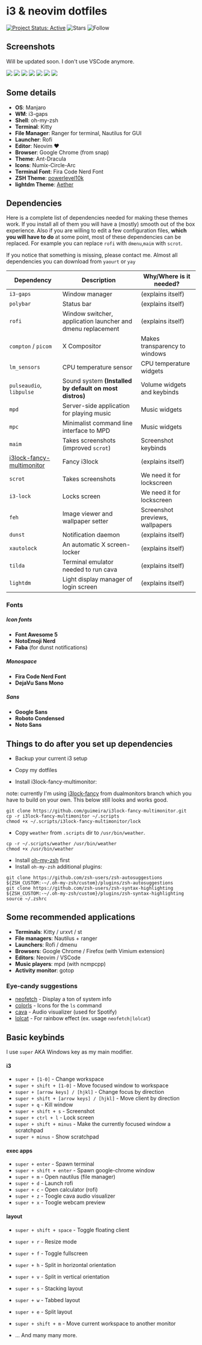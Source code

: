 # i3 & neovim dotfiles

[![Project Status: Active](https://www.repostatus.org/badges/latest/active.svg)](https://www.repostatus.org/#active)
![Stars](https://img.shields.io/github/stars/ecosse3/dotfiles?label=%E2%AD%90%20Stars)
![Follow](https://img.shields.io/github/followers/ecosse3?label=Please%20follow%20%20to%20support%20my%20work&style=social)

## Screenshots
Will be updated soon. I don't use VSCode anymore.

![](./terminals.png)
![](./neovim.png)
![](./spotify.png)
![](./ranger.png)
![](./chrome.png)
![](./lightdm.jpg)
![](./clean_desktop.png)

## Some details

-   **OS**: Manjaro
-   **WM**: i3-gaps
-   **Shell**: oh-my-zsh
-   **Terminal**: Kitty
-   **File Manager**: Ranger for terminal, Nautilus for GUI
-   **Launcher**: Rofi
-   **Editor**: Neovim :heart:
-   **Browser**: Google Chrome (from snap)
-   **Theme**: Ant-Dracula
-   **Icons**: Numix-Circle-Arc
-   **Terminal Font**: Fira Code Nerd Font
-   **ZSH Theme**: [powerlevel10k](https://github.com/romkatv/powerlevel10)
-   **lightdm Theme**: [Aether](https://github.com/NoiSek/Aether)

## Dependencies

Here is a complete list of dependencies needed for making these themes work.
If you install all of them you will have a (mostly) smooth out of the box experience.
Also if you are willing to edit a few configuration files, **which you will have to do** at some point, most of these dependencies can be replaced. For example you can replace `rofi` with `dmenu`,`maim` with `scrot`.

If you notice that something is missing, please contact me.
Almost all dependencies you can download from `yaourt` or `yay`

| Dependency                                                                         | Description                                                 | Why/Where is it needed?         |
|------------------------------------------------------------------------------------|-------------------------------------------------------------|---------------------------------|
| `i3-gaps`                                                                          | Window manager                                              | (explains itself)               |
| `polybar`                                                                          | Status bar                                                  | (explains itself)               |
| `rofi`                                                                             | Window switcher, application launcher and dmenu replacement | (explains itself)               |
| `compton` / `picom`                                                                | X Compositor                                                | Makes transparency to windows   |
| `lm_sensors`                                                                       | CPU temperature sensor                                      | CPU temperature widgets         |
| `pulseaudio`, `libpulse`                                                           | Sound system **(Installed by default on most distros)**     | Volume widgets and keybinds     |
| `mpd`                                                                              | Server-side application for playing music                   | Music widgets                   |
| `mpc`                                                                              | Minimalist command line interface to MPD                    | Music widgets                   |
| `maim`                                                                             | Takes screenshots (improved `scrot`)                        | Screenshot keybinds             |
| [i3lock-fancy-multimonitor](https://github.com/guimeira/i3lock-fancy-multimonitor) | Fancy i3lock                                                | (explains itself)               |
| `scrot`                                                                            | Takes screenshots                                           | We need it for lockscreen       |
| `i3-lock`                                                                          | Locks screen                                                | We need it for lockscreen       |
| `feh`                                                                              | Image viewer and wallpaper setter                           | Screenshot previews, wallpapers |
| `dunst`                                                                            | Notification daemon                                         | (explains itself)               |
| `xautolock`                                                                        | An automatic X screen-locker                                | (explains itself)               |
| `tilda`                                                                            | Terminal emulator needed to run cava                        | (explains itself)               |
| `lightdm`                                                                          | Light display manager of login screen                       | (explains itself)               |

### Fonts

##### Icon fonts

-   **Font Awesome 5**
-   **NotoEmoji Nerd**
-   **Faba** (for dunst notifications)

##### Monospace

-   **Fira Code Nerd Font**
-   **DejaVu Sans Mono**

##### Sans

-   **Google Sans**
-   **Roboto Condensed**
-   **Noto Sans**

## Things to do after you set up dependencies

-   Backup your current i3 setup
-   Copy my dotfiles


-   Install i3lock-fancy-multimonitor:

note: currently I'm using [i3lock-fancy](https://github.com/meskarune/i3lock-fancy/tree/dualmonitors) from dualmonitors branch which you have to build on your own. This below still looks and works good.

```
git clone https://github.com/guimeira/i3lock-fancy-multimonitor.git
cp -r i3lock-fancy-multimonitor ~/.scripts
chmod +x ~/.scripts/i3lock-fancy-multimonitor/lock
```

-   Copy `weather` from `.scripts` dir to `/usr/bin/weather`.

```
cp -r ~/.scripts/weather /usr/bin/weather
chmod +x /usr/bin/weather
```

-   Install [oh-my-zsh](https://github.com/ohmyzsh/ohmyzsh) first
-   Install `oh-my-zsh` additional plugins:

```
git clone https://github.com/zsh-users/zsh-autosuggestions ${ZSH_CUSTOM:-~/.oh-my-zsh/custom}/plugins/zsh-autosuggestions
git clone https://github.com/zsh-users/zsh-syntax-highlighting ${ZSH_CUSTOM:-~/.oh-my-zsh/custom}/plugins/zsh-syntax-highlighting
source ~/.zshrc
```

## Some recommended applications

-   **Terminals**: Kitty / urxvt / st
-   **File managers**: Nautilus + ranger
-   **Launchers**: Rofi / dmenu
-   **Browsers**: Google Chrome / Firefox (with Vimium extension)
-   **Editors**: Neovim / VSCode
-   **Music players**: mpd (with ncmpcpp)
-   **Activity monitor**: gotop

### Eye-candy suggestions

-   [neofetch](https://github.com/dylanaraps/neofetch) - Display a ton of system info
-   [colorls](https://github.com/athityakumar/colorls) - Icons for the `ls` command
-   [cava](https://github.com/karlstav/cava) - Audio visualizer (used for Spotify)
-   [lolcat](https://github.com/busyloop/lolcat) - For rainbow effect (ex. usage `neofetch|lolcat`)

## Basic keybinds

I use `super` AKA Windows key as my main modifier.

#### i3

-   `super + [1-0]` - Change workspace
-   `super + shift + [1-0]` - Move focused window to workspace
-   `super + [arrow keys] / [hjkl]` - Change focus by direction
-   `super + shift + [arrow keys] / [hjkl]` - Move client by direction
-   `super + q` - Kill window
-   `super + shift + s` - Screenshot
-   `super + ctrl + l` - Lock screen
-   `super + shift + minus` - Make the currently focused window a scratchpad
-   `super + minus` - Show scratchpad

#### exec apps

-   `super + enter` - Spawn terminal
-   `super + shift + enter` - Spawn google-chrome window
-   `super + m` - Open nautilus (file manager)
-   `super + d` - Launch rofi
-   `super + c` - Open calculator (rofi)
-   `super + z` - Toogle cava audio visualizer
-   `super + x` - Toogle webcam preview

#### layout

-   `super + shift + space` - Toggle floating client
-   `super + r` - Resize mode
-   `super + f` - Toggle fullscreen
-   `super + h` - Split in horizontal orientation
-   `super + v` - Split in vertical orientation
-   `super + s` - Stacking layout
-   `super + w` - Tabbed layout
-   `super + e` - Split layout
-   `super + shift + m` - Move current workspace to another monitor

-   ... And many many more.
